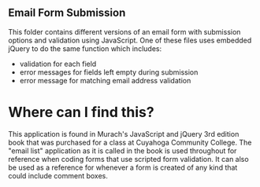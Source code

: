 ## Email Form Submission

This folder contains different versions of an email form with submission options and validation using JavaScript.  One of these 
files uses embedded jQuery to do the same function which includes:
- validation for each field
- error messages for fields left empty during submission
- error message for matching email address validation

# Where can I find this?

This application is found in Murach's JavaScript and jQuery 3rd edition book that was purchased for a class at Cuyahoga Community
College.  The "email list" application as it is called in the book is used throughout for reference when coding forms that use scripted 
form validation.  It can also be used as a reference for whenever a form is created of any kind that could include comment boxes.  
